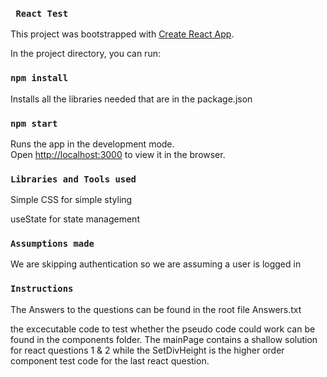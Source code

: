 ### ` React Test`


This project was bootstrapped with [Create React App](https://github.com/facebook/create-react-app).

In the project directory, you can run:

### `npm install`

Installs all the libraries needed that are in the package.json

### `npm start`

Runs the app in the development mode.\
Open [http://localhost:3000](http://localhost:3000) to view it in the browser.


### `Libraries and Tools used`

Simple CSS for  simple styling

useState for state management

### `Assumptions made`

We are skipping authentication so we are assuming a user is logged in

### `Instructions`

The Answers to the questions can be found in the root file Answers.txt

the excecutable code to test whether the pseudo code could work can be found in the components folder. The mainPage contains a shallow solution for react questions 1 & 2 while the SetDivHeight is the higher order component test code for the last react question.


